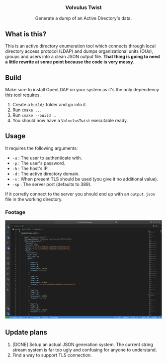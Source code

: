 <div align="center">
  <h3 align="center">Volvulus Twist</h3>
  <p align="center">Generate a dump of an Active Directory's data.</p>
</div>

## What is this?

This is an active directory enumeration tool which connects through local directory access protocol (LDAP) and dumps organizational units (OUs), groups and users into a clean JSON output file. **That thing is going to need a little rewrite at some point because the code is very messy**.

## Build

Make sure to install OpenLDAP on your system as it's the only dependency this tool requires.

1. Create a `build/` folder and go into it.
2. Run `cmake ..`.
3. Run `cmake --build .`.
4. You should now have a `VolvulusTwist` executable ready.

## Usage

It requires the following arguments:

- `-u` : The user to authenticate with.
- `-p` : The user's password.
- `-h` : The host's IP.
- `-d` : The active directory domain.
- `-s` : When present TLS should be used (you give it no additional value).
- `-sp` : The server port (defaults to 389).

If it corretly connect to the server you should end up with an `output.json` file in the working directory.

### Footage

![Output JSON](../repo/volvulus-twist-output-preview.png)

## Update plans

1. [DONE] Setup an actual JSON generation system. The current string stream system is far too ugly and confusing for anyone to understand.
2. Find a way to support TLS connection.
